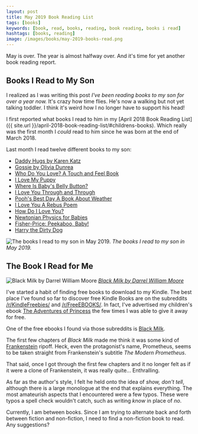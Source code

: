 ```yaml
---
layout: post
title: May 2019 Book Reading List
tags: [books]
keywords: [book, read, books, reading, book reading, books i read]
hashtags: [books, reading]
image: /images/books/may-2019-books-read.png
---
```


May is over. The year is almost halfway over. And it's time for yet another book reading report.

## Books I Read to My Son

I realized as I was writing this post *I've been reading books to my son for over a year now.* It's crazy how time flies. He's now a walking but not yet talking toddler. I think it's weird how I no longer have to support his head!

I first reported what books I read to him in my [April 2018 Book Reading List]({{ site.url }}/april-2018-book-reading-list/#childrens-books). Which really was the first month I *could* read to him since he was born at the end of March 2018.

Last month I read twelve different books to my son:

* [Daddy Hugs by Karen Katz](https://affiliates.abebooks.com/c/2462910/77416/2029?u=https://www.abebooks.com/products/isbn/9780689877711/30247021904)
* [Gossie by Olivia Dunrea](https://affiliates.abebooks.com/c/2462910/77416/2029?u=https://www.abebooks.com/products/isbn/9780544506374)
* [Who Do You Love? A Touch and Feel Book](https://affiliates.abebooks.com/c/2462910/77416/2029?u=https://www.abebooks.com/products/isbn/9781581175707/30138203699)
* [I Love My Puppy](https://affiliates.abebooks.com/c/2462910/77416/2029?u=https://www.abebooks.com/products/isbn/9780545835947/30232218640)
* [Where Is Baby's Belly Button?](https://affiliates.abebooks.com/c/2462910/77416/2029?u=https://www.abebooks.com/products/isbn/9780689835605/22619578226)
* [I Love You Through and Through](https://affiliates.abebooks.com/c/2462910/77416/2029?u=https://www.abebooks.com/products/isbn/9780439673631/30109784983)
* [Pooh's Best Day A Book About Weather](https://affiliates.abebooks.com/c/2462910/77416/2029?u=https://www.abebooks.com/products/isbn/9789999030168/22925034702)
* [I Love You A Rebus Poem](https://affiliates.abebooks.com/c/2462910/77416/2029?u=https://www.abebooks.com/products/isbn/9780590376570/30255637241)
* [How Do I Love You?](https://affiliates.abebooks.com/c/2462910/77416/2029?u=https://www.abebooks.com/products/isbn/9780824953591/22622622861)
* [Newtonian Physics for Babies](https://affiliates.abebooks.com/c/2462910/77416/2029?u=https://www.abebooks.com/products/isbn/9781492656203/30329816311)
* [Fisher-Price: Peekaboo, Baby!](https://affiliates.abebooks.com/c/2462910/77416/2029?u=https://www.abebooks.com/products/isbn/9780061448850/30239535936)
* [Harry the Dirty Dog](https://affiliates.abebooks.com/c/2462910/77416/2029?u=https://www.abebooks.com/products/isbn/9780060842444/30243603968)

![The books I read to my son in May 2019.](/images/books/may-2019-books-read.png)
*The books I read to my son in May 2019.*

## The Book I Read for Me

![Black Milk by  Darrel William Moore](/images/books/black-milk.jpg)
*[Black Milk by  Darrel William Moore](https://www.amazon.com/Black-Milk-Darrel-William-Moore-ebook/dp/B01L8L757U/?tag=hendrixjoseph-20)*

I've started a habit of finding free books to download to my Kindle. The best place I've found so far to discover free Kindle Books are on the subreddits [/r/KindleFreebies/](https://www.reddit.com/r/KindleFreebies/) and [/r/FreeEBOOKS/](https://www.reddit.com/r/FreeEBOOKS/). In fact, I've advertised my children's ebook [The Adventures of Princess](https://www.amazon.com/dp/B07M68STB4/?tag=hendrixjoseph-20) the few times I was able to give it away for free.

One of the free ebooks I found via those subreddits is [Black Milk](https://www.amazon.com/Black-Milk-Darrel-William-Moore-ebook/dp/B01L8L757U/?tag=hendrixjoseph-20).

The first few chapters of *Black Milk* made me think it was some kind of [Frankenstein](https://www.amazon.com/Frankenstein-1818-Text-Penguin-Classics-ebook/dp/B071NCSKSP/?tag=hendrixjoseph-20) ripoff. Heck, even the protagonist's name, Prometheus, seems to be taken straight from Frankenstein's subtitle *The Modern Prometheus*.

That said, once I got through the first few chapters and it no longer felt as if it were a clone of Frankenstein, it was really quite... Enthralling.

As far as the author's style, I felt he held onto the idea of *show, don't tell*, although there is a large monologue at the end that explains everything. The most amateurish aspects that I encountered were a few typos. These were typos a spell check wouldn't catch, such as writing *know* in place of *no*.

Currently, I am between books. Since I am trying to alternate back and forth between fiction and non-fiction, I need to find a non-fiction book to read. Any suggestions?
